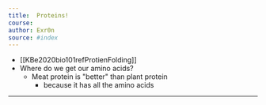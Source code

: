 ```yaml
---
title:  Proteins!
course: 
author: Exr0n
source: #index
---
```


- [[KBe2020bio101refProtienFolding]]
- Where do we get our amino acids?
	- Meat protein is "better" than plant protein 
		- because it has all the amino acids

---